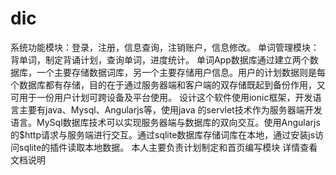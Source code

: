 # dic
系统功能模块：登录，注册，信息查询，注销账户，信息修改。
单词管理模块：背单词，制定背诵计划，查询单词，进度统计。
单词App数据库通过建立两个数据库，一个主要存储数据词库，另一个主要存储用户信息。用户的计划数据则是每个数据库都有存储，目的在于通过服务器端和客户端的双存储既起到备份作用，又可用于一份用户计划可跨设备及平台使用。
设计这个软件使用ionic框架，开发语言主要有java、Mysql、Angularjs等，使用java 的servlet技术作为服务器端开发语言。MySql数据库技术可以实现服务器端与数据库的双向交互。使用Angularjs的$http请求与服务端进行交互。通过sqlite数据库存储词库在本地，通过安装js访问sqlite的插件读取本地数据。
本人主要负责计划制定和首页编写模块 详情查看文档说明
